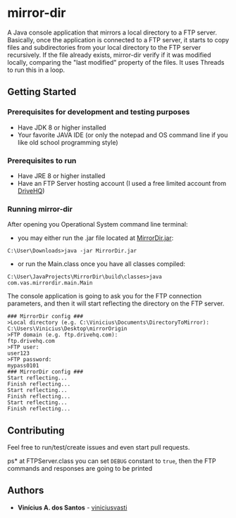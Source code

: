 # mirror-dir
A Java console application that mirrors a local directory to a FTP server.
Basically, once the application is connected to a FTP server, it starts to copy files and subdirectories
from your local directory to the FTP server recursively.
If the file already exists, mirror-dir verify if it was modified locally, comparing the "last modified" property of the files.
It uses Threads to run this in a loop.

## Getting Started

### Prerequisites for development and testing purposes
* Have JDK 8 or higher installed
* Your favorite JAVA IDE (or only the notepad and OS command line if you like old school programming style)

### Prerequisites to run
* Have JRE 8 or higher installed
* Have an FTP Server hosting account (I used a free limited account from [DriveHQ](https://www.drivehq.com))

### Running mirror-dir
After opening you Operational System command line terminal:
* you may either run the .jar file located at [MirrorDir.jar](https://github.com/viniciusvasti/mirror-dir/blob/master/dist/MirrorDir.jar):

```C:\User\Downloads>java -jar MirrorDir.jar```
* or run the Main.class once you have all classes compiled:

```C:\User\JavaProjects\MirrorDir\build\classes>java com.vas.mirrordir.main.Main```

The console application is going to ask you for the FTP connection parameters, and then it will start reflecting the directory on the FTP server.
```
### MirrorDir config ###
>Local directory (e.g. C:\Vinicius\Documents\DirectoryToMirror):
C:\Users\Vinicius\Desktop\mirrorOrigin
>FTP domain (e.g. ftp.drivehq.com):
ftp.drivehq.com
>FTP user:
user123
>FTP password:
mypass0101
### MirrorDir config ###
Start reflecting...
Finish reflecting...
Start reflecting...
Finish reflecting...
Start reflecting...
Finish reflecting...
```

## Contributing

Feel free to run/test/create issues and even start pull requests.

ps* at FTPServer.class you can set ```DEBUG``` constant to ```true```, then the FTP commands and responses are going to be printed

## Authors

* **Vinícius A. dos Santos** - [viniciusvasti](https://github.com/viniciusvasti)
